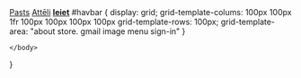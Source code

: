 <html>
    <body>
        <a href="mailto:m.bluth@example.com">Pasts</a>
        <a href="https://example.com">Attēli</a>
        <a href="https://example.com"><strong>Ieiet</strong></a>
    </body>
    <body> 
        #havbar {
            display: grid;
            grid-template-colums: 100px 100px 1fr 100px 100px 100px 100px
            grid-template-rows: 100px;
            grid-template-area:
            "about store. gmail image menu sign-in"
        }
       
    </body>
       

}
</html>